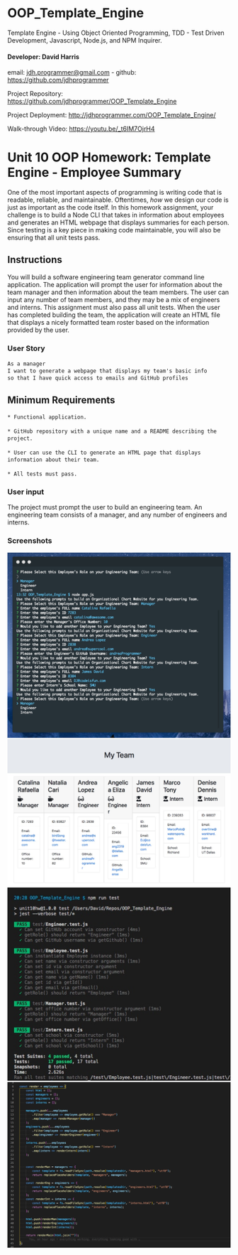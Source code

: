 # OOP_Template_Engine
Template Engine - Using Object Oriented Programming, 
TDD - Test Driven Development, Javascript, Node.js, and NPM Inquirer.

#### Developer: David Harris
email: jdh.programmer@gmail.com - 
github: https://github.com/jdhprogrammer

Project Repository: https://github.com/jdhprogrammer/OOP_Template_Engine

Project Deployment: http://jdhprogrammer.com/OOP_Template_Engine/

Walk-through Video: https://youtu.be/_t6IM7OjrH4

# Unit 10 OOP Homework: Template Engine - Employee Summary

One of the most important aspects of programming is writing code that is readable, reliable, and maintainable. Oftentimes, *how* we design our code is just as important as the code itself. In this homework assignment, your challenge is to build a Node CLI that takes in information about employees and generates an HTML webpage that displays summaries for each person. Since testing is a key piece in making code maintainable, you will also be ensuring that all unit tests pass.

## Instructions

You will build a software engineering team generator command line application. The application will prompt the user for information about the team manager and then information about the team members. The user can input any number of team members, and they may be a mix of engineers and interns. This assignment must also pass all unit tests. When the user has completed building the team, the application will create an HTML file that displays a nicely formatted team roster based on the information provided by the user.


### User Story
```
As a manager
I want to generate a webpage that displays my team's basic info
so that I have quick access to emails and GitHub profiles
```

## Minimum Requirements
```
* Functional application.

* GitHub repository with a unique name and a README describing the project.

* User can use the CLI to generate an HTML page that displays information about their team.

* All tests must pass.
```
### User input

The project must prompt the user to build an engineering team. An engineering
team consists of a manager, and any number of engineers and interns.

### Screenshots

![Screenshot of Team WebPage Builder ](Assets/Screenshots/Engineering_Team_Prompts.jpeg?raw=true "Team WebPage Builder ")
![Screenshot of Team WebPage Builder ](Assets/Screenshots/Engineering_Team_full-team_pre_html_edits.jpeg?raw=true "Team WebPage Builder ")
![Screenshot of Team WebPage Builder ](Assets/Screenshots/All_Tests_Passed.jpeg?raw=true "Team WebPage Builder ")
![Screenshot of Team WebPage Builder ](Assets/Screenshots/Engineering_Team_Render_function.jpeg?raw=true "Team WebPage Builder ")